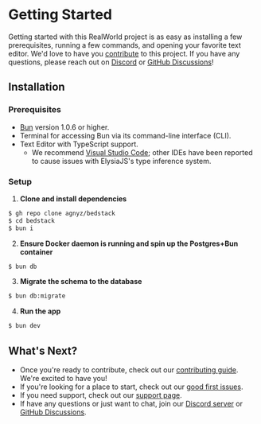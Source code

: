 # Getting Started

Getting started with this RealWorld project is as easy as installing a few prerequisites, running a few commands, and opening your favorite text editor. We'd love to have you [contribute](https://github.com/agnyz/bedstack/blob/main/CONTRIBUTING.md) to this project. If you have any questions, please reach out on [Discord](https://discord.gg/8UcP9QB5AV) or [GitHub Discussions](
  https://github.com/agnyz/bedstack/discussions
)!

## Installation

### Prerequisites

* [Bun](https://bun.sh/) version 1.0.6 or higher.
* Terminal for accessing Bun via its command-line interface (CLI).
* Text Editor with TypeScript support.
  * We recommend [Visual Studio Code](https://code.visualstudio.com/); other IDEs have been reported to cause issues with ElysiaJS's type inference system.

### Setup

1. **Clone and install dependencies**

  ```sh
  $ gh repo clone agnyz/bedstack
  $ cd bedstack
  $ bun i
  ```

2. **Ensure Docker daemon is running and spin up the Postgres+Bun container**

  ```sh
  $ bun db
  ```
3. **Migrate the schema to the database**

  ```sh
  $ bun db:migrate
  ```

4. **Run the app**

  ```sh
  $ bun dev
  ```

## What's Next?

* Once you're ready to contribute, check out our [contributing guide](https://github.com/agnyz/bedstack/blob/main/CONTRIBUTING.md). We're excited to have you!
* If you're looking for a place to start, check out our [good first issues](https://github.com/agnyz/bedstack/issues?q=is%3Aopen+is%3Aissue+label%3A%22good+first+issue%22).
* If you need support, check out our [support page](https://github.com/agnyz/bedstack/blob/main/SUPPORT.md).
* If have any questions or just want to chat, join our [Discord server](https://discord.gg/8UcP9QB5AV) or [GitHub Discussions](https://github.com/agnyz/bedstack/discussions).